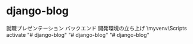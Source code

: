 # django-blog
就職プレゼンテーション
バックエンド
開発環境の立ち上げ
\myvenv\Scripts activate
"# django-blog" 
"# django-blog" 
"# django-blog" 
